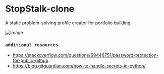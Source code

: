 # StopStalk-clone
A static problem-solving profile creator for portfolio building

![image](https://user-images.githubusercontent.com/59027621/231426494-03f5abba-2750-4e6e-ac66-9ac91a4dac5e.png)

### ``additional resources``
- https://stackoverflow.com/questions/68446751/password-protection-for-public-github
-  https://blog.gitguardian.com/how-to-handle-secrets-in-python/
